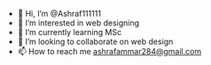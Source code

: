 - 👋 Hi, I’m @Ashraf111111
- 👀 I’m interested in web designing
- 🌱 I’m currently learning MSc
- 💞️ I’m looking to collaborate on web design
- 📫 How to reach me ashrafammar284@gmail.com

<!---
Ashraf111111/Ashraf111111 is a ✨ special ✨ repository because its `README.md` (this file) appears on your GitHub profile.
You can click the Preview link to take a look at your changes.
--->
